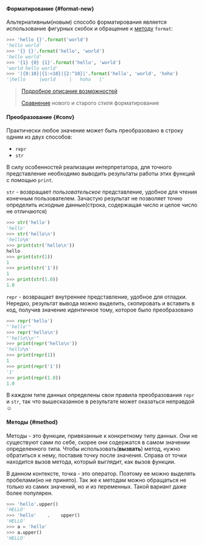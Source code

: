 #### Форматирование {#format-new}

Альтернативным(новым) способо форматирования является использование фигурных скобок и обращение к [методу](#method) `format`:
```python
>>> 'hello {}'.format('world')
'hello world'
>>> '{} {}'.format('hello', 'world')
'hello world'
>>> '{1} {0} {1}'.format('hello', 'world')
'world hello world'
>>> '|{0:10}|{1:<10}|{2:^10}|'.format('hello', 'world', 'hoho')
'|hello     |world     |   hoho   |'
```

> [Подробное описание возможностей](https://docs.python.org/3/library/string.html#format-string-syntax)
>
> [Сравнение](https://pyformat.info/) нового и старого стиля форматирование

#### Преобразование {#conv}

Практически любое значение может быть преобразовано в строку одним из двух способов:

* `repr`
* `str`

В силу особенностей реализации интерпретатора, для точного представление необходимо выводить результаты работы этих функций с помощью `print`.

`str` - возвращает _пользовательское_ представление, удобное для чтения конечным пользователем. Зачастую результат не позволяет точно определить исходные данные(строка, содержащая число и целое число не отличаются)
```python
>>> str('hello')
'hello'
>>> str('hello\n')
'hello\n'
>>> print(str('hello\n'))
hello
>>> print(str(1))
1
>>> print(str('1'))
1
>>> print(str(1.0))
1.0
```

`repr` - возвращает внутреннее представление, удобное для отладки. Нередко, результат вывода можно выделить, скопировать и вставить в код, получив значение идентичное тому, которое было преобразовано
```python
>>> repr('hello')
"'hello'"
>>> repr('hello\n')
"'hello\\n'"
>>> print(repr('hello\n'))
'hello\n'
>>> print(repr(1))
1
>>> print(repr('1'))
'1'
>>> print(repr(1.0))
1.0
```

В каждом типе данных определены свои правила преобразования `repr` и `str`, так что вышесказанное в результате может оказаться неправдой ☺

#### Методы {#method}

Методы - это функции, привязанные к конкретному типу данных. Они не существуют сами по себе, скорее они содержатся в самом значении определенного типа. Чтобы использовать(__вызвать__) метод, нужно обратиться к нему, поставив точку после значения. Справа от точки находится вызов метода, который выглядит, как вызов функции.

В данном контексте, точка - это оператор. Поэтому ее можно выделять пробелами(но не принято). Так же к методам можно обращаться не только из самих значений, но и из переменных. Такой вариант даже более популярен.

```python
>>> 'hello'.upper()
'HELLO'
>>> 'hello'    .    upper()
'HELLO'
>>> a = 'hello'
>>> a.upper()
'HELLO'
```
